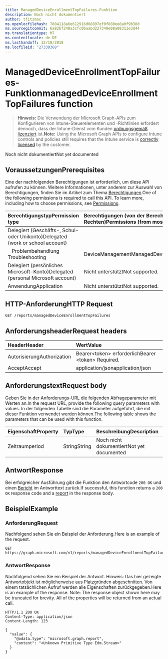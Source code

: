 ```yaml
---
title: ManagedDeviceEnrollmentTopFailures-Funktion
description: Noch nicht dokumentiert
author: tfitzmac
ms.openlocfilehash: 7804118a6e612916d68897ef0f880ee8a0f9b38d
ms.sourcegitcommit: 6a82bf240a3cfc0baabd227349e08a08311e3d44
ms.translationtype: MT
ms.contentlocale: de-DE
ms.lasthandoff: 12/18/2018
ms.locfileid: "27339368"
---
```

# <a name="manageddeviceenrollmenttopfailures-function"></a><span data-ttu-id="09ba0-103">ManagedDeviceEnrollmentTopFailures-Funktion</span><span class="sxs-lookup"><span data-stu-id="09ba0-103">managedDeviceEnrollmentTopFailures function</span></span>

> <span data-ttu-id="09ba0-104">**Hinweis:** Die Verwendung der Microsoft Graph-APIs zum Konfigurieren von Intune-Steuerelementen und -Richtlinien erfordert dennoch, dass der Intune-Dienst vom Kunden [ordnungsgemäß lizenziert](https://go.microsoft.com/fwlink/?linkid=839381) ist.</span><span class="sxs-lookup"><span data-stu-id="09ba0-104">**Note:** Using the Microsoft Graph APIs to configure Intune controls and policies still requires that the Intune service is [correctly licensed](https://go.microsoft.com/fwlink/?linkid=839381) by the customer.</span></span>

<span data-ttu-id="09ba0-105">Noch nicht dokumentiert</span><span class="sxs-lookup"><span data-stu-id="09ba0-105">Not yet documented</span></span>
## <a name="prerequisites"></a><span data-ttu-id="09ba0-106">Voraussetzungen</span><span class="sxs-lookup"><span data-stu-id="09ba0-106">Prerequisites</span></span>
<span data-ttu-id="09ba0-p101">Eine der nachfolgenden Berechtigungen ist erforderlich, um diese API aufrufen zu können. Weitere Informationen, unter anderem zur Auswahl von Berechtigungen, finden Sie im Artikel zum Thema [Berechtigungen](/graph/permissions-reference).</span><span class="sxs-lookup"><span data-stu-id="09ba0-p101">One of the following permissions is required to call this API. To learn more, including how to choose permissions, see [Permissions](/graph/permissions-reference).</span></span>

|<span data-ttu-id="09ba0-109">Berechtigungstyp</span><span class="sxs-lookup"><span data-stu-id="09ba0-109">Permission type</span></span>|<span data-ttu-id="09ba0-110">Berechtigungen (von der Berechtigung mit den meisten Rechten zu der mit den wenigsten Rechten)</span><span class="sxs-lookup"><span data-stu-id="09ba0-110">Permissions (from most to least privileged)</span></span>|
|:---|:---|
|<span data-ttu-id="09ba0-111">Delegiert (Geschäfts-, Schul- oder Unikonto)</span><span class="sxs-lookup"><span data-stu-id="09ba0-111">Delegated (work or school account)</span></span>||
| <span data-ttu-id="09ba0-112">&nbsp;&nbsp; Problembehandlung</span><span class="sxs-lookup"><span data-stu-id="09ba0-112">&nbsp; &nbsp; Troubleshooting</span></span> | <span data-ttu-id="09ba0-113">DeviceManagementManagedDevices.ReadWrite.All</span><span class="sxs-lookup"><span data-stu-id="09ba0-113">DeviceManagementManagedDevices.ReadWrite.All</span></span>|
|<span data-ttu-id="09ba0-114">Delegiert (persönliches Microsoft-Konto)</span><span class="sxs-lookup"><span data-stu-id="09ba0-114">Delegated (personal Microsoft account)</span></span>|<span data-ttu-id="09ba0-115">Nicht unterstützt</span><span class="sxs-lookup"><span data-stu-id="09ba0-115">Not supported.</span></span>|
|<span data-ttu-id="09ba0-116">Anwendung</span><span class="sxs-lookup"><span data-stu-id="09ba0-116">Application</span></span>|<span data-ttu-id="09ba0-117">Nicht unterstützt</span><span class="sxs-lookup"><span data-stu-id="09ba0-117">Not supported.</span></span>|

## <a name="http-request"></a><span data-ttu-id="09ba0-118">HTTP-Anforderung</span><span class="sxs-lookup"><span data-stu-id="09ba0-118">HTTP Request</span></span>
<!-- {
  "blockType": "ignored"
}
-->
``` http
GET /reports/managedDeviceEnrollmentTopFailures
```

## <a name="request-headers"></a><span data-ttu-id="09ba0-119">Anforderungsheader</span><span class="sxs-lookup"><span data-stu-id="09ba0-119">Request headers</span></span>
|<span data-ttu-id="09ba0-120">Header</span><span class="sxs-lookup"><span data-stu-id="09ba0-120">Header</span></span>|<span data-ttu-id="09ba0-121">Wert</span><span class="sxs-lookup"><span data-stu-id="09ba0-121">Value</span></span>|
|:---|:---|
|<span data-ttu-id="09ba0-122">Autorisierung</span><span class="sxs-lookup"><span data-stu-id="09ba0-122">Authorization</span></span>|<span data-ttu-id="09ba0-123">Bearer&lt;token&gt; erforderlich</span><span class="sxs-lookup"><span data-stu-id="09ba0-123">Bearer &lt;token&gt; Required.</span></span>|
|<span data-ttu-id="09ba0-124">Accept</span><span class="sxs-lookup"><span data-stu-id="09ba0-124">Accept</span></span>|<span data-ttu-id="09ba0-125">application/json</span><span class="sxs-lookup"><span data-stu-id="09ba0-125">application/json</span></span>|

## <a name="request-body"></a><span data-ttu-id="09ba0-126">Anforderungstext</span><span class="sxs-lookup"><span data-stu-id="09ba0-126">Request body</span></span>
<span data-ttu-id="09ba0-127">Geben Sie in der Anforderungs-URL die folgenden Abfrageparameter mit Werten an.</span><span class="sxs-lookup"><span data-stu-id="09ba0-127">In the request URL, provide the following query parameters with values.</span></span>
<span data-ttu-id="09ba0-128">In der folgenden Tabelle sind die Parameter aufgeführt, die mit dieser Funktion verwendet werden können.</span><span class="sxs-lookup"><span data-stu-id="09ba0-128">The following table shows the parameters that can be used with this function.</span></span>

|<span data-ttu-id="09ba0-129">Eigenschaft</span><span class="sxs-lookup"><span data-stu-id="09ba0-129">Property</span></span>|<span data-ttu-id="09ba0-130">Typ</span><span class="sxs-lookup"><span data-stu-id="09ba0-130">Type</span></span>|<span data-ttu-id="09ba0-131">Beschreibung</span><span class="sxs-lookup"><span data-stu-id="09ba0-131">Description</span></span>|
|:---|:---|:---|
|<span data-ttu-id="09ba0-132">Zeitraum</span><span class="sxs-lookup"><span data-stu-id="09ba0-132">period</span></span>|<span data-ttu-id="09ba0-133">String</span><span class="sxs-lookup"><span data-stu-id="09ba0-133">String</span></span>|<span data-ttu-id="09ba0-134">Noch nicht dokumentiert</span><span class="sxs-lookup"><span data-stu-id="09ba0-134">Not yet documented</span></span>|



## <a name="response"></a><span data-ttu-id="09ba0-135">Antwort</span><span class="sxs-lookup"><span data-stu-id="09ba0-135">Response</span></span>
<span data-ttu-id="09ba0-136">Bei erfolgreicher Ausführung gibt die Funktion den Antwortcode `200 OK` und einen [Bericht](../resources/intune-shared-report.md) im Antworttext zurück.</span><span class="sxs-lookup"><span data-stu-id="09ba0-136">If successful, this function returns a `200 OK` response code and a [report](../resources/intune-shared-report.md) in the response body.</span></span>

## <a name="example"></a><span data-ttu-id="09ba0-137">Beispiel</span><span class="sxs-lookup"><span data-stu-id="09ba0-137">Example</span></span>
### <a name="request"></a><span data-ttu-id="09ba0-138">Anforderung</span><span class="sxs-lookup"><span data-stu-id="09ba0-138">Request</span></span>
<span data-ttu-id="09ba0-139">Nachfolgend sehen Sie ein Beispiel der Anforderung.</span><span class="sxs-lookup"><span data-stu-id="09ba0-139">Here is an example of the request.</span></span>
``` http
GET https://graph.microsoft.com/v1/reports/managedDeviceEnrollmentTopFailures(period='parameterValue')
```

### <a name="response"></a><span data-ttu-id="09ba0-140">Antwort</span><span class="sxs-lookup"><span data-stu-id="09ba0-140">Response</span></span>
<span data-ttu-id="09ba0-p103">Nachfolgend sehen Sie ein Beispiel der Antwort. Hinweis: Das hier gezeigte Antwortobjekt ist möglicherweise aus Platzgründen abgeschnitten. Von einem tatsächlichen Aufruf werden alle Eigenschaften zurückgegeben.</span><span class="sxs-lookup"><span data-stu-id="09ba0-p103">Here is an example of the response. Note: The response object shown here may be truncated for brevity. All of the properties will be returned from an actual call.</span></span>
``` http
HTTP/1.1 200 OK
Content-Type: application/json
Content-Length: 123

{
  "value": {
    "@odata.type": "microsoft.graph.report",
    "content": "<Unknown Primitive Type Edm.Stream>"
  }
}
```




